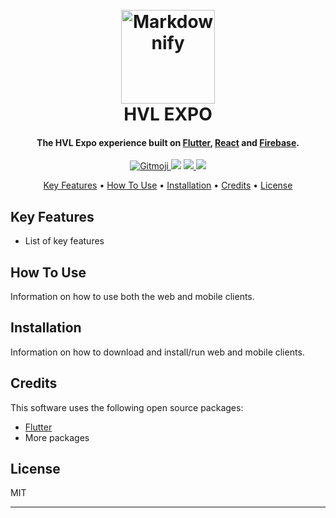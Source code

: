 <h1 align="center">
  <br>
  <a href="http://www.hvl.no"><img src="http://drive.google.com/uc?export=view&id=1arruHIXA2AeDNhefnsU61Mk_dQiiq7NB" alt="Markdownify" width="150"></a>
  <br>
  HVL EXPO
  <br>
</h1>

<h4 align="center">The HVL Expo experience built on <a href="https://flutter.io" target="_blank">Flutter</a>, <a href="https://reactjs.org/" target="_blank">React</a> and <a href="https://firebase.google.com/" target="_blank">Firebase</a>.</h4>

<p align="center">
  <a href="https://badge.fury.io/js/electron-markdownify">
    <img src="https://travis-ci.org/sondregj/hvl-expo.svg?branch=master"
         alt="Gitmoji">
  </a>
  <a href="https://gitter.im/amitmerchant1990/electron-markdownify"><img src="https://img.shields.io/github/license/Naereen/StrapDown.js.svg"></a>
  <a href="https://saythanks.io/to/amitmerchant1990">
      <img src="https://img.shields.io/github/contributors/Naereen/StrapDown.js.svg">
  </a>
  <a href="https://www.hvl.no">
    <img src="https://img.shields.io/badge/hvl-dat109-blue.svg">
  </a>
</p>

<p align="center">
  <a href="#key-features">Key Features</a> •
  <a href="#how-to-use">How To Use</a> •
  <a href="#installation">Installation</a> •
  <a href="#credits">Credits</a> •
  <a href="#license">License</a>
</p>

## Key Features

* List of key features

## How To Use

Information on how to use both the web and mobile clients.

## Installation

Information on how to download and install/run web and mobile clients.

## Credits

This software uses the following open source packages:

- [Flutter](https://flutter.io)
- More packages

## License

MIT

---

